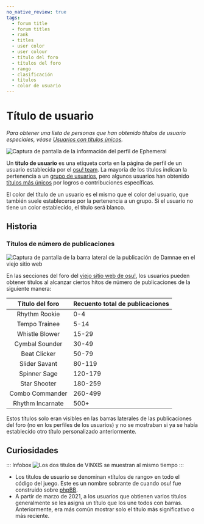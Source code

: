 ```yaml
---
no_native_review: true
tags:
  - forum title
  - forum titles
  - rank
  - titles
  - user color
  - user colour
  - título del foro
  - títulos del foro
  - rango
  - clasificación
  - títulos
  - color de usuario
---
```


# Título de usuario

*Para obtener una lista de personas que han obtenido títulos de usuario especiales, véase [Usuarios con títulos únicos](/wiki/People/Users_with_unique_titles).*

![Captura de pantalla de la información del perfil de Ephemeral](img/dev.png?1 "El título «osu!team» se puede ver cerca de la parte superior del perfil de Ephemeral.")

Un **título de usuario** es una etiqueta corta en la página de perfil de un usuario establecida por el [osu! team](/wiki/People/osu!_team). La mayoría de los títulos indican la pertenencia a un [grupo de usuarios](/wiki/People/User_group), pero algunos usuarios han obtenido [títulos más únicos](/wiki/People/Users_with_unique_titles) por logros o contribuciones específicas.

El color del título de un usuario es el mismo que el color del usuario, que también suele establecerse por la pertenencia a un grupo. Si el usuario no tiene un color establecido, el título será blanco.

## Historia

### Títulos de número de publicaciones

![Captura de pantalla de la barra lateral de la publicación de Damnae en el viejo sitio web](img/star-shooter.png "El título «Star Shooter» se encuentra por encima del número de publicaciones de Damnae.")

En las secciones del foro del [viejo sitio web de osu!](https://old.ppy.sh), los usuarios pueden obtener títulos al alcanzar ciertos hitos de número de publicaciones de la siguiente manera:

| Título del foro | Recuento total de publicaciones |
| :-: | :-- |
| Rhythm Rookie | 0-4 |
| Tempo Trainee | 5-14 |
| Whistle Blower | 15-29 |
| Cymbal Sounder | 30-49 |
| Beat Clicker | 50-79 |
| Slider Savant | 80-119 |
| Spinner Sage | 120-179 |
| Star Shooter | 180-259 |
| Combo Commander | 260-499 |
| Rhythm Incarnate | 500+ |

Estos títulos solo eran visibles en las barras laterales de las publicaciones del foro (no en los perfiles de los usuarios) y no se mostraban si ya se había establecido otro título personalizado anteriormente.

## Curiosidades

::: Infobox
![](img/multiple-titles.png "Los dos títulos de VINXIS se muestran al mismo tiempo")
:::

- Los títulos de usuario se denominan «títulos de rango» en todo el código del juego. Este es un nombre sobrante de cuando osu! fue construido sobre [phpBB](https://www.phpbb.com/).
- A partir de marzo de 2021, a los usuarios que obtienen varios títulos generalmente se les asigna un título que los une todos con barras. Anteriormente, era más común mostrar solo el título más significativo o más reciente.
